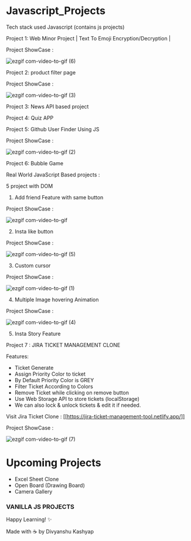 # Javascript_Projects

Tech stack used Javascript (contains js projects)

Project 1: Web Minor Project | Text To Emoji Encryption/Decryption |

Project ShowCase :

![ezgif com-video-to-gif (6)](https://github.com/Lucky-Kashyap/Javascript_Projects/assets/88204554/2854c664-ab22-40e5-a12a-9ba762fb3dc0)

Project 2: product filter page

Project ShowCase :

![ezgif com-video-to-gif (3)](https://github.com/Lucky-Kashyap/Javascript_Projects/assets/88204554/e38f8755-90c7-4ccd-a11a-b3598639217d)

Project 3: News API based project

Project 4: Quiz APP

Project 5: Github User Finder Using JS

Project ShowCase :

![ezgif com-video-to-gif (2)](https://github.com/Lucky-Kashyap/Javascript_Projects/assets/88204554/4426ace7-dff8-457a-afb0-a897568b0aa0)

Project 6: Bubble Game

Real World JavaScript Based projects :

5 project with DOM

1. Add friend Feature with same button

Project ShowCase :

![ezgif com-video-to-gif](https://github.com/Lucky-Kashyap/Javascript_Projects/assets/88204554/2cee7d1e-38c2-4b3b-a29b-51dd5309021a)

2. Insta like button

Project ShowCase :

![ezgif com-video-to-gif (5)](https://github.com/Lucky-Kashyap/Javascript_Projects/assets/88204554/4681f39b-7399-4ced-b53d-b1e10391af0d)

3. Custom cursor

Project ShowCase :

![ezgif com-video-to-gif (1)](https://github.com/Lucky-Kashyap/Javascript_Projects/assets/88204554/d1022a6c-4afb-436f-abae-ef52aab798db)

4. Multiple Image hovering Animation

Project ShowCase :

![ezgif com-video-to-gif (4)](https://github.com/Lucky-Kashyap/Javascript_Projects/assets/88204554/ac41944d-23d1-4471-b372-268d1eba3868)

5. Insta Story Feature

Project 7 : JIRA TICKET MANAGEMENT CLONE

Features:

- Ticket Generate
- Assign Priority Color to ticket
- By Default Priority Color is GREY
- Filter Ticket According to Colors
- Remove Ticket while clicking on remove button
- Use Web Storage API to store tickets (localStorage)
- We can also lock & unlock tickets & edit it if needed.

Visit Jira Ticket Clone : [[https://jira-ticket-management-tool.netlify.app/]]

Project ShowCase :

![ezgif com-video-to-gif (7)](https://github.com/Lucky-Kashyap/Javascript_Projects/assets/88204554/8e562e9e-04a9-4d74-98b8-b5d35b13c681)

# Upcoming Projects

- Excel Sheet Clone
- Open Board (Drawing Board)
- Camera Gallery

### VANILLA JS PROJECTS

Happy Learning! ✨

Made with ☕️ by Divyanshu Kashyap
